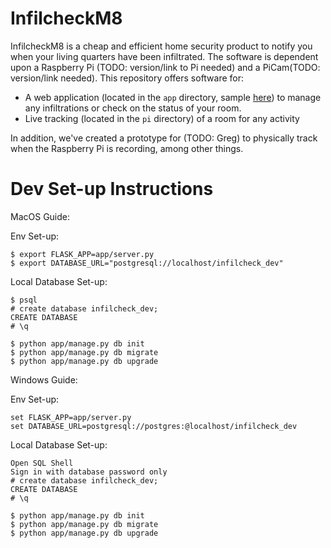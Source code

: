 # InfilcheckM8

InfilcheckM8 is a cheap and efficient home security product to notify you when your living quarters have been infiltrated.  The software is dependent upon a Raspberry Pi (TODO: version/link to Pi needed) and a PiCam(TODO:  version/link needed).  This repository offers software for:

- A web application (located in the `app` directory, sample [here](https://agile-lake-39375.herokuapp.com)) to manage any infiltrations or check on the status of your room.
- Live tracking (located in the `pi` directory) of a room for any activity

In addition, we've created a prototype for (TODO:  Greg) to physically track when the Raspberry Pi is recording, among other things.

# Dev Set-up Instructions

MacOS Guide:

Env Set-up:
```
$ export FLASK_APP=app/server.py
$ export DATABASE_URL="postgresql://localhost/infilcheck_dev"
```

Local Database Set-up:
```
$ psql
# create database infilcheck_dev;
CREATE DATABASE
# \q

$ python app/manage.py db init
$ python app/manage.py db migrate
$ python app/manage.py db upgrade
```


Windows Guide:

Env Set-up:
```
set FLASK_APP=app/server.py
set DATABASE_URL=postgresql://postgres:@localhost/infilcheck_dev
```

Local Database Set-up:
```
Open SQL Shell
Sign in with database password only
# create database infilcheck_dev;
CREATE DATABASE
# \q

$ python app/manage.py db init
$ python app/manage.py db migrate
$ python app/manage.py db upgrade
```